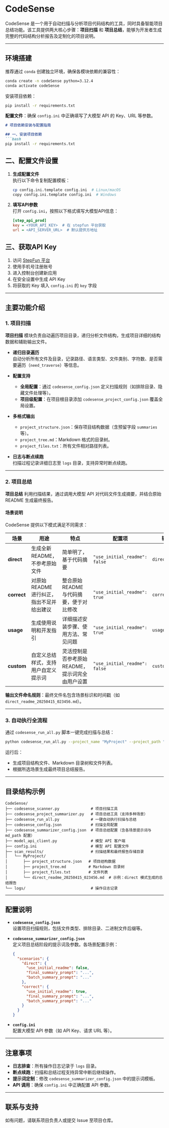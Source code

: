 
# CodeSense

CodeSense 是一个用于自动扫描与分析项目代码结构的工具，同时具备智能项目总结功能。该工具提供两大核心步骤：**项目扫描** 和 **项目总结**，能够为开发者生成完整的代码结构分析报告及定制化的项目说明。

---

## 环境搭建

推荐通过 `conda` 创建独立环境，确保各模块依赖的兼容性：

```bash
conda create -n codeSense python=3.12.4
conda activate codeSense
```

安装项目依赖：

```bash
pip install -r requirements.txt
```

**配置文件**：确保 `config.ini` 中正确填写了大模型 API 的 Key、URL 等参数。



```markdown
# 项目依赖安装与配置指南

## 一、安装项目依赖
```bash
pip install -r requirements.txt
```

## 二、配置文件设置
1. **生成配置文件**  
   执行以下命令复制配置模板：
   ```bash
   cp config.ini.template config.ini  # Linux/macOS
   copy config.ini.template config.ini  # Windows
   ```

2. **填写API参数**  
   打开 `config.ini`，按照以下格式填写大模型API信息：
   ```ini
   [step_api_prod]
   key = <YOUR_API_KEY>  # 在 stepfun 平台获取
   url = <API_SERVER_URL>  # 默认提供方地址
   ```

## 三、获取API Key
1. 访问 [StepFun 平台](https://platform.stepfun.com)  
2. 使用手机号注册账号  
3. 进入控制台创建新应用  
4. 在安全设置中生成 API Key  
5. 将获取的 Key 填入 `config.ini` 的 `key` 字段
---

## 主要功能介绍

### 1. 项目扫描
**项目扫描** 模块负责自动遍历项目目录，递归分析文件结构，生成项目详细的结构数据和辅助输出文件。

- **递归目录遍历**  
  自动分析所有文件及目录，记录路径、语言类型、文件类别、字符数、是否需要遍历（`need_traverse`）等信息。
  
- **配置支持**  
  - **全局配置**：通过 `codesense_config.json` 定义扫描规则（如排除目录、隐藏文件处理等）。  
  - **项目级配置**：在项目根目录添加 `codesense_project_config.json` 覆盖全局设置。

- **多格式输出**  
  - `project_structure.json`：保存项目结构数据（含预留字段 `summaries` 等）。  
  - `project_tree.md`：Markdown 格式的目录树。  
  - `project_files.txt`：所有文件相对路径列表。

- **日志与断点续跑**  
  扫描过程记录详细日志至 `logs` 目录，支持异常时断点续跑。

---

### 2. 项目总结
**项目总结** 利用扫描结果，通过调用大模型 API 对代码文件生成摘要，并结合原始 README 生成最终报告。

#### 场景说明
CodeSense 提供以下模式满足不同需求：

| 场景       | 用途                                                                 | 特点                                                                 | 配置项                  | 输出文件名示例           |
|------------|----------------------------------------------------------------------|----------------------------------------------------------------------|-------------------------|--------------------------|
| **direct** | 生成全新 README，不参考原始文件                                     | 简单明了，基于代码摘要                                               | `"use_initial_readme": false` | `direct_readme.md`      |
| **correct**| 对原始 README 进行纠正，指出不足并给出建议                          | 整合原始 README 与代码摘要，便于对比修改                             | `"use_initial_readme": true`  | `correct_readme.md`     |
| **usage**  | 生成使用说明和开发指引                                              | 详细描述安装步骤、使用方法、常见问题                                 | `"use_initial_readme": true`  | `usage_instructions.md` |
| **custom** | 自定义总结样式，支持用户自定义提示词                                | 灵活控制是否参考原始 README，提示词完全由用户设置                   | `"use_initial_readme": false` | `custom_readme.md`      |

**输出文件命名规则**：最终文件名包含场景标识和时间戳（如 `direct_readme_20250415_023456.md`）。

---

### 3. 自动执行全流程
通过 `codesense_run_all.py` 脚本一键完成扫描与总结：

```bash
python codesense_run_all.py --project_name "MyProject" --project_path "/path/to/MyProject" --scenario direct
```

运行后：
- 生成项目结构文件、Markdown 目录树和文件列表。  
- 根据所选场景生成最终项目总结报告。

---

## 目录结构示例

```text
CodeSense/
├── codesense_scanner.py              # 项目扫描工具
├── codesense_project_summarizer.py   # 项目总结工具（支持多种场景）
├── codesense_run_all.py              # 一键自动执行扫描与总结
├── codesense_config.json             # 扫描全局配置
├── codesense_summarizer_config.json  # 项目总结配置（含各场景提示词与 md_path 配置）
├── model_api_client.py               # 模型 API 客户端
├── config.ini                        # 模型 API 配置文件
├── scan_results/                     # 扫描结果和最终报告存储目录
│   └── MyProject/
│       ├── project_structure.json   # 项目结构数据
│       ├── project_tree.md          # Markdown 目录树
│       ├── project_files.txt        # 文件列表
│       └── direct_readme_20250415_023456.md  # 示例：direct 模式生成的总结报告
└── logs/                             # 操作日志记录
```

---

## 配置说明
- **`codesense_config.json`**  
  设置项目扫描规则，包括文件类型、排除目录、二进制文件后缀等。

- **`codesense_summarizer_config.json`**  
  定义项目总结阶段的提示词及参数。各场景配置示例：
  ```json
  {
    "scenarios": {
      "direct": {
        "use_initial_readme": false,
        "final_summary_prompt": "...",
        "batch_summary_prompt": "..."
      },
      "correct": {
        "use_initial_readme": true,
        "final_summary_prompt": "...",
        "batch_summary_prompt": "..."
      }
    }
  }
  ```

- **`config.ini`**  
  配置大模型 API 参数（如 API Key、请求 URL 等）。

---

## 注意事项
- **日志排查**：所有操作日志记录于 `logs` 目录。  
- **断点续跑**：扫描和总结过程支持异常中断后继续操作。  
- **提示词定制**：修改 `codesense_summarizer_config.json` 中的提示词模板。  
- **API 调用**：确保 `config.ini` 中正确配置 API 参数。

---

## 联系与支持
如有问题，请联系项目负责人或提交 Issue 至项目仓库。
```